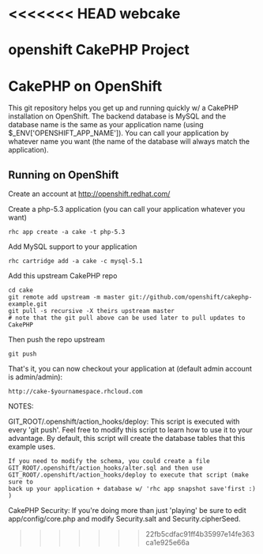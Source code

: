 <<<<<<< HEAD
webcake
=======

openshift CakePHP Project
=======
CakePHP on OpenShift
====================

This git repository helps you get up and running quickly w/ a CakePHP installation
on OpenShift.  The backend database is MySQL and the database name is the
same as your application name (using $_ENV['OPENSHIFT_APP_NAME']).  You can call
your application by whatever name you want (the name of the database will always
match the application).


Running on OpenShift
----------------------------

Create an account at http://openshift.redhat.com/

Create a php-5.3 application (you can call your application whatever you want)

    rhc app create -a cake -t php-5.3

Add MySQL support to your application

    rhc cartridge add -a cake -c mysql-5.1

Add this upstream CakePHP repo

    cd cake
    git remote add upstream -m master git://github.com/openshift/cakephp-example.git
    git pull -s recursive -X theirs upstream master
    # note that the git pull above can be used later to pull updates to CakePHP
    
Then push the repo upstream

    git push

That's it, you can now checkout your application at (default admin account is admin/admin):

    http://cake-$yournamespace.rhcloud.com


NOTES:

GIT_ROOT/.openshift/action_hooks/deploy:
    This script is executed with every 'git push'.  Feel free to modify this script
    to learn how to use it to your advantage.  By default, this script will create
    the database tables that this example uses.

    If you need to modify the schema, you could create a file 
    GIT_ROOT/.openshift/action_hooks/alter.sql and then use
    GIT_ROOT/.openshift/action_hooks/deploy to execute that script (make sure to
    back up your application + database w/ 'rhc app snapshot save'first :) )

CakePHP Security:
    If you're doing more than just 'playing' be sure to edit app/config/core.php
    and modify Security.salt and Security.cipherSeed.
>>>>>>> 22fb5cdfac91ff4b35997e14fe363ca1e925e66a
